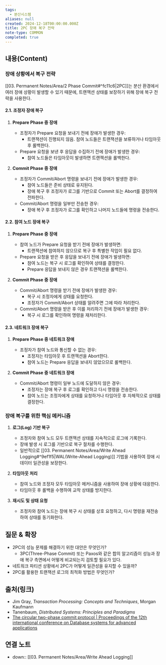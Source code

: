 ```yaml
---
tags:
  - 분산시스템
aliases: null
created: 2024-12-18T00:00:00.000Z
title: 2PC 장애 복구 전략
note-type: COMMON
completed: true
---
```


## 내용(Content)

### 장애 상황에서 복구 전략

[[03. Permanent Notes/Area/2 Phase Commit#^fc11c6|2PC]]는 분산 환경에서 여러 장애 상황이 발생할 수 있기 때문에, 트랜잭션 상태를 보장하기 위해 장애 복구 전략을 사용한다.

#### 2.1. 조정자 장애 복구

1. **Prepare Phase 중 장애**
    
    - 조정자가 Prepare 요청을 보내기 전에 장애가 발생한 경우:
        - 트랜잭션이 진행되지 않음. 참여 노드들은 트랜잭션을 보류하거나 타임아웃 후 롤백한다.
    - Prepare 요청을 보낸 후 응답을 수집하기 전에 장애가 발생한 경우:
        - 참여 노드들은 타임아웃이 발생하면 트랜잭션을 롤백한다.
2. **Commit Phase 중 장애**
    
    - 조정자가 Commit/Abort 명령을 보내기 전에 장애가 발생한 경우:
        - 참여 노드들은 준비 상태로 유지된다.
        - 장애 복구 후 조정자가 로그를 기반으로 Commit 또는 Abort를 결정하여 전파한다.
    - Commit/Abort 명령을 일부만 전송한 경우:
        - 장애 복구 후 조정자가 로그를 확인하고 나머지 노드들에 명령을 전송한다.

#### 2.2. 참여 노드 장애 복구

1. **Prepare Phase 중 장애**
    
    - 참여 노드가 Prepare 요청을 받기 전에 장애가 발생하면:
        - 트랜잭션에 참여하지 않으므로 복구 후 특별한 작업이 필요 없다.
    - Prepare 요청을 받은 후 응답을 보내기 전에 장애가 발생하면:
        - 참여 노드는 복구 시 로그를 확인하여 상태를 결정한다.
        - Prepare 응답을 보내지 않은 경우 트랜잭션을 롤백한다.
2. **Commit Phase 중 장애**
    
    - Commit/Abort 명령을 받기 전에 장애가 발생한 경우:
        - 복구 시 조정자에게 상태를 요청한다.
        - 조정자가 Commit/Abort 상태를 알려주면 그에 따라 처리한다.
    - Commit/Abort 명령을 받은 후 이를 처리하기 전에 장애가 발생한 경우:
        - 복구 시 로그를 확인하여 명령을 재처리한다.


#### 2.3. 네트워크 장애 복구

1. **Prepare Phase 중 네트워크 장애**
    
    - 조정자가 참여 노드와 통신할 수 없는 경우:
        - 조정자는 타임아웃 후 트랜잭션을 Abort한다.
        - 참여 노드는 Prepare 응답을 보내지 않았으므로 롤백한다.
2. **Commit Phase 중 네트워크 장애**
    
    - Commit/Abort 명령이 일부 노드에 도달하지 않은 경우:
        - 조정자는 장애 복구 후 로그를 확인하고 다시 명령을 전송한다.
        - 참여 노드는 조정자에게 상태를 요청하거나 타임아웃 후 자체적으로 상태를 결정한다.

###  장애 복구를 위한 핵심 메커니즘

1. **로그(Log) 기반 복구**
    
    - 조정자와 참여 노드 모두 트랜잭션 상태를 지속적으로 로그에 기록한다.
    - 장애 발생 시 로그를 기반으로 복구 절차를 수행한다.
    - 일반적으로 [[03. Permanent Notes/Area/Write Ahead Logging#^9ef1f5|WAL(Write-Ahead Logging)]] 기법을 사용하여 장애 시 데이터 일관성을 보장한다.
2. **타임아웃 처리**
    
    - 참여 노드와 조정자 모두 타임아웃 메커니즘을 사용하여 장애 상황에 대응한다.
    - 타임아웃 후 롤백을 수행하여 교착 상태를 방지한다.
3. **재시도 및 상태 요청**
    
    - 조정자와 참여 노드는 장애 복구 시 상태를 상호 요청하고, 다시 명령을 재전송하여 상태를 동기화한다.

## 질문 & 확장

- 2PC의 성능 문제를 해결하기 위한 대안은 무엇인가?
    - 3PC(Three-Phase Commit) 또는 Paxos와 같은 합의 알고리즘이 성능과 장애 복구 측면에서 어떻게 비교되는지 검토할 필요가 있다.
- 네트워크 파티션 상황에서 2PC가 어떻게 일관성을 유지할 수 있을까?
- 2PC를 활용한 트랜잭션 로그의 최적화 방법은 무엇인가?

## 출처(링크)
- Jim Gray, _Transaction Processing: Concepts and Techniques_, Morgan Kaufmann
- Tanenbaum, _Distributed Systems: Principles and Paradigms_
- [The circular two-phase commit protocol \| Proceedings of the 12th international conference on Database systems for advanced applications](https://dl.acm.org/doi/10.5555/1783823.1783854#:~:text=Distributed%20transactional%20systems%20require%20an%20atomic%20commitment,atomic%20commitment%20protocol%20for%20main%2Dmemory%20primary%2Dbackup%20systems)

## 연결 노트

- down:: [[03. Permanent Notes/Area/Write Ahead Logging]]







